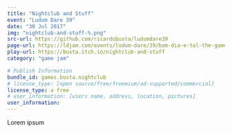```yaml
---
title: "Nightclub and Stuff"
event: "Ludum Dare 39"
date: "30 Jul 2017"
img: "nightclub-and-stuff-%.png"
src-url: https://github.com/ricardobusta/ludumdare39
page-url: https://ldjam.com/events/ludum-dare/39/bom-dia-e-tal-the-game
play-url: https://busta.itch.io/nightclub-and-stuff
category: "game jam"

# Publish Information
bundle_id: games.busta.nightclub
# license_type: [open source/free/freemium/ad-supported/commercial]
license_type: a free
# user_information: [users name, address, location, pictures]
user_information:
---
```

Lorem ipsum
